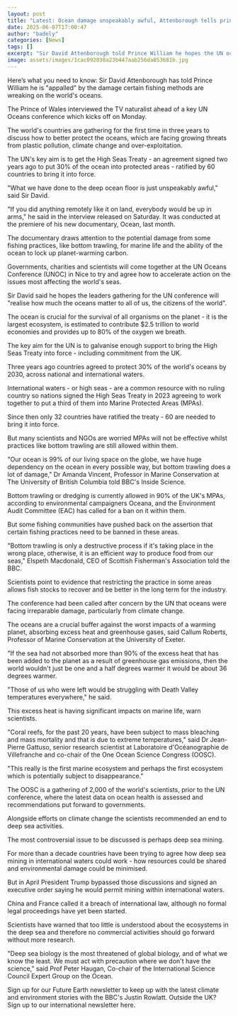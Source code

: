 ```yaml
---
layout: post
title: "Latest: Ocean damage unspeakably awful, Attenborough tells prince"
date: 2025-06-07T17:00:47
author: "badely"
categories: [News]
tags: []
excerpt: "Sir David Attenborough told Prince William he hopes the UN oceans conference will bring new protections."
image: assets/images/1cac092030a23b447aab256da853681b.jpg
---
```


Here’s what you need to know: Sir David Attenborough has told Prince William he is "appalled" by the damage certain fishing methods are wreaking on the world's oceans.

The Prince of Wales interviewed the TV naturalist ahead of a key UN Oceans conference which kicks off on Monday.

The world's countries are gathering for the first time in three years to discuss how to better protect the oceans, which are facing growing threats from plastic pollution, climate change and over-exploitation.

The UN's key aim is to get the High Seas Treaty - an agreement signed two years ago to put 30% of the ocean into protected areas - ratified by 60 countries to bring it into force.

"What we have done to the deep ocean floor is just unspeakably awful," said Sir David.

"If you did anything remotely like it on land, everybody would be up in arms," he said in the interview released on Saturday. It was conducted at the premiere of his new documentary, Ocean, last month.

The documentary draws attention to the potential damage from some fishing practices, like bottom trawling, for marine life and the ability of the ocean to lock up planet-warming carbon.

Governments, charities and scientists will come together at the UN Oceans Conference (UNOC) in Nice to try and agree how to accelerate action on the issues most affecting the world's seas.

Sir David said he hopes the leaders gathering for the UN conference will "realise how much the oceans matter to all of us, the citizens of the world".

The ocean is crucial for the survival of all organisms on the planet - it is the largest ecosystem, is estimated to contribute $2.5 trillion to world economies and provides up to 80% of the oxygen we breath.  

The key aim for the UN is to galvanise enough support to bring the High Seas Treaty into force - including commitment from the UK.

Three years ago countries agreed to protect 30% of the world's oceans by 2030, across national and international waters.

International waters - or high seas - are a common resource with no ruling country so nations signed the High Seas Treaty in 2023 agreeing to work together to put a third of them into Marine Protected Areas (MPAs). 

Since then only 32 countries have ratified the treaty - 60 are needed to bring it into force. 

But many scientists and NGOs are worried MPAs will not be effective whilst practices like bottom trawling are still allowed within them.

"Our ocean is 99% of our living space on the globe, we have huge dependency on the ocean in every possible way, but bottom trawling does a lot of damage," Dr Amanda Vincent, Professor in Marine Conservation at The University of British Columbia told BBC's Inside Science.

Bottom trawling or dredging is currently allowed in 90% of the UK's MPAs, according to environmental campaigners Oceana, and the Environment Audit Committee (EAC) has called for a ban on it within them. 

But some fishing communities have pushed back on the assertion that certain fishing practices need to be banned in these areas. 

"Bottom trawling is only a destructive process if it's taking place in the wrong place, otherwise, it is an efficient way to produce food from our seas," Elspeth Macdonald, CEO of Scottish Fisherman's Association told the BBC.

Scientists point to evidence that restricting the practice in some areas allows fish stocks to recover and be better in the long term for the industry.

The conference had been called after concern by the UN that oceans were facing irreparable damage, particularly from climate change. 

The oceans are a crucial buffer against the worst impacts of a warming planet, absorbing excess heat and greenhouse gases, said Callum Roberts, Professor of Marine Conservation at the University of Exeter.

"If the sea had not absorbed more than 90% of the excess heat that has been added to the planet as a result of greenhouse gas emissions, then the world wouldn't just be one and a half degrees warmer it would be about 36 degrees warmer.

"Those of us who were left would be struggling with Death Valley temperatures everywhere," he said.

This excess heat is having significant impacts on marine life, warn scientists.

"Coral reefs, for the past 20 years, have been subject to mass bleaching and mass mortality and that is due to extreme temperatures," said Dr Jean-Pierre Gattuso, senior research scientist at Laboratoire d'Océanographie de Villefranche and co-chair of the One Ocean Science Congress (OOSC). 

"This really is the first marine ecosystem and perhaps the first ecosystem which is potentially subject to disappearance."

The OOSC is a gathering of 2,000 of the world's scientists, prior to the UN conference, where the latest data on ocean health is assessed and recommendations put forward to governments.

Alongside efforts on climate change the scientists recommended an end to deep sea activities. 

The most controversial issue to be discussed is perhaps deep sea mining.

For more than a decade countries have been trying to agree how deep sea mining in international waters could work - how resources could be shared and environmental damage could be minimised.

But in April President Trump bypassed those discussions and signed an executive order saying he would permit mining within international waters.

China and France called it a breach of international law, although no formal legal proceedings have yet been started.

Scientists have warned that too little is understood about the ecosystems in the deep sea and therefore no commercial activities should go forward without more research.

"Deep sea biology is the most threatened of global biology, and of what we know the least. We must act with precaution where we don't have the science," said Prof Peter Haugan, Co-chair of the International Science Council Expert Group on the Ocean. 

Sign up for our Future Earth newsletter to keep up with the latest climate and environment stories with the BBC's Justin Rowlatt. Outside the UK? Sign up to our international newsletter here.


